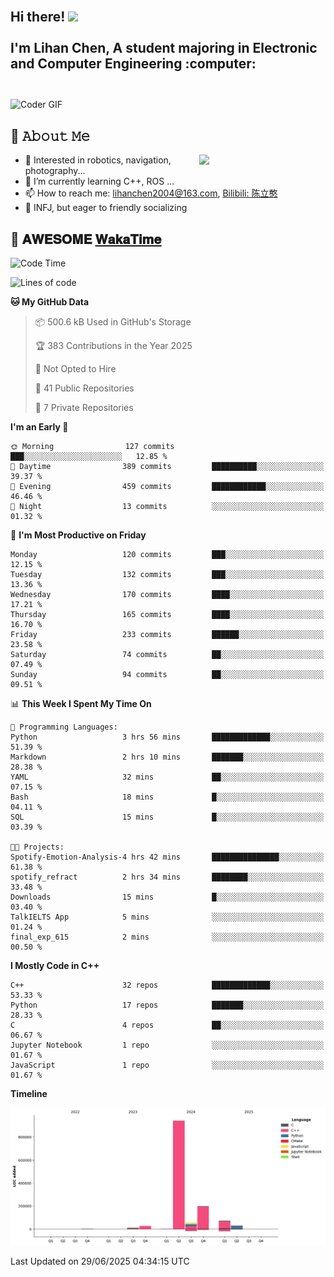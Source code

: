 <h2 align="left">
 <abc>
  <br>Hi there! <img src="https://user-images.githubusercontent.com/42378118/110234147-e3259600-7f4e-11eb-95be-0c4047144dea.gif" width="30"><br>
  <br> I'm Lihan Chen, A student majoring in Electronic and Computer Engineering :computer:<br>
  <br>
 </abc>
</h2>

<img align="center" src="https://media.giphy.com/media/SWoSkN6DxTszqIKEqv/giphy.gif" alt="Coder GIF" width="500">

## :book: 𝙰𝚋𝚘𝚞𝚝 𝙼𝚎

<img align="right" width="40%" src="https://github-readme-stats.vercel.app/api?username=LihanChen2004&show_icons=true&icon_color=CE1D2D&text_color=718096&bg_color=ffffff&hide_title=true" />

- 🌟 Interested in robotics, navigation, photography...
- 🌱 I’m currently learning C++, ROS ... 
- 📫 How to reach me: lihanchen2004@163.com, [Bilibili: 陈立憨](https://space.bilibili.com/170786212)
- 👯 INFJ, but eager to friendly socializing

## 📜 𝐀𝐖𝐄𝐒𝐎𝐌𝐄 [𝐖𝐚𝐤𝐚𝐓𝐢𝐦𝐞](https://github.com/anmol098/waka-readme-stats)

<!--START_SECTION:waka-->
![Code Time](http://img.shields.io/badge/Code%20Time-1%2C195%20hrs%2059%20mins-blue)

![Lines of code](https://img.shields.io/badge/From%20Hello%20World%20I%27ve%20Written-1.3%20million%20lines%20of%20code-blue)

**🐱 My GitHub Data** 

> 📦 500.6 kB Used in GitHub's Storage 
 > 
> 🏆 383 Contributions in the Year 2025
 > 
> 🚫 Not Opted to Hire
 > 
> 📜 41 Public Repositories 
 > 
> 🔑 7 Private Repositories 
 > 
**I'm an Early 🐤** 

```text
🌞 Morning                127 commits         ███░░░░░░░░░░░░░░░░░░░░░░   12.85 % 
🌆 Daytime                389 commits         ██████████░░░░░░░░░░░░░░░   39.37 % 
🌃 Evening                459 commits         ████████████░░░░░░░░░░░░░   46.46 % 
🌙 Night                  13 commits          ░░░░░░░░░░░░░░░░░░░░░░░░░   01.32 % 
```
📅 **I'm Most Productive on Friday** 

```text
Monday                   120 commits         ███░░░░░░░░░░░░░░░░░░░░░░   12.15 % 
Tuesday                  132 commits         ███░░░░░░░░░░░░░░░░░░░░░░   13.36 % 
Wednesday                170 commits         ████░░░░░░░░░░░░░░░░░░░░░   17.21 % 
Thursday                 165 commits         ████░░░░░░░░░░░░░░░░░░░░░   16.70 % 
Friday                   233 commits         ██████░░░░░░░░░░░░░░░░░░░   23.58 % 
Saturday                 74 commits          ██░░░░░░░░░░░░░░░░░░░░░░░   07.49 % 
Sunday                   94 commits          ██░░░░░░░░░░░░░░░░░░░░░░░   09.51 % 
```


📊 **This Week I Spent My Time On** 

```text
💬 Programming Languages: 
Python                   3 hrs 56 mins       █████████████░░░░░░░░░░░░   51.39 % 
Markdown                 2 hrs 10 mins       ███████░░░░░░░░░░░░░░░░░░   28.38 % 
YAML                     32 mins             ██░░░░░░░░░░░░░░░░░░░░░░░   07.15 % 
Bash                     18 mins             █░░░░░░░░░░░░░░░░░░░░░░░░   04.11 % 
SQL                      15 mins             █░░░░░░░░░░░░░░░░░░░░░░░░   03.39 % 

🐱‍💻 Projects: 
Spotify-Emotion-Analysis-4 hrs 42 mins       ███████████████░░░░░░░░░░   61.38 % 
spotify_refract          2 hrs 34 mins       ████████░░░░░░░░░░░░░░░░░   33.48 % 
Downloads                15 mins             █░░░░░░░░░░░░░░░░░░░░░░░░   03.40 % 
TalkIELTS App            5 mins              ░░░░░░░░░░░░░░░░░░░░░░░░░   01.24 % 
final_exp_615            2 mins              ░░░░░░░░░░░░░░░░░░░░░░░░░   00.50 % 
```

**I Mostly Code in C++** 

```text
C++                      32 repos            █████████████░░░░░░░░░░░░   53.33 % 
Python                   17 repos            ███████░░░░░░░░░░░░░░░░░░   28.33 % 
C                        4 repos             ██░░░░░░░░░░░░░░░░░░░░░░░   06.67 % 
Jupyter Notebook         1 repo              ░░░░░░░░░░░░░░░░░░░░░░░░░   01.67 % 
JavaScript               1 repo              ░░░░░░░░░░░░░░░░░░░░░░░░░   01.67 % 
```



**Timeline**

![Lines of Code chart](https://raw.githubusercontent.com/LihanChen2004/LihanChen2004/main/assets/bar_graph.png)


 Last Updated on 29/06/2025 04:34:15 UTC
<!--END_SECTION:waka-->

<!--
**LihanChen2004/LihanChen2004** is a ✨ _special_ ✨ repository because its `README.md` (this file) appears on your GitHub profile.

Here are some ideas to get you started:

- 🔭 I’m currently working on ...
- 🌱 I’m currently learning ...
- 👯 I’m looking to collaborate on ...
- 🤔 I’m looking for help with ...
- 💬 Ask me about ...
- 📫 How to reach me: ...
- 😄 Pronouns: ...
- ⚡ Fun fact: ...
-->
